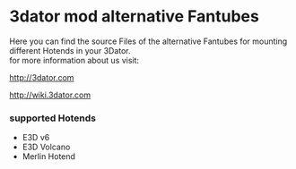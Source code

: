 # 3dator mod alternative Fantubes	
Here you can find the source Files of the alternative Fantubes for mounting different Hotends in your 3Dator.  
for more information about us visit:

http://3dator.com

http://wiki.3dator.com

### supported Hotends ###
* E3D v6
* E3D Volcano
* Merlin Hotend
